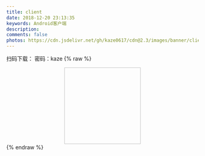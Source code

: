 ```yaml
---
title: client
date: 2018-12-20 23:13:35
keywords: Android客户端
description: 
comments: false
photos: https://cdn.jsdelivr.net/gh/kaze0617/cdn@2.3/images/banner/client.jpg
---
```

扫码下载：
密码：kaze
{% raw %}
<div style="text-align: center;">
<img class="lazyload" data-src="/images/APP.png" style="width: 200px; height: 200px;" alt="">
</div>
{% endraw %}